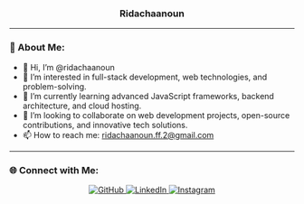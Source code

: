 <h3 align="center">Ridachaanoun</h3>

---

### 🚀 About Me:  
- 👋 Hi, I’m @ridachaanoun 
- 👀 I’m interested in full-stack development, web technologies, and problem-solving. 
- 🌱 I’m currently learning advanced JavaScript frameworks, backend architecture, and cloud hosting.
- 💞 I’m looking to collaborate on web development projects, open-source contributions, and innovative tech solutions.
- 📫 How to reach me: ridachaanoun.ff.2@gmail.com

---

### 🌐 Connect with Me:  
<p align="center">
  <a href="https://github.com/ridachaanoun" target="_blank">
    <img src="https://img.shields.io/badge/GitHub-181717?style=for-the-badge&logo=github&logoColor=white" alt="GitHub">
  </a>
  <a href="https://www.linkedin.com/in/rida-chaanoun-755ba3311/" target="_blank">
    <img src="https://img.shields.io/badge/LinkedIn-0077B5?style=for-the-badge&logo=linkedin&logoColor=white" alt="LinkedIn">
  </a>
  <a href="https://www.instagram.com/r1d4_ch44n0un/" target="_blank">
    <img src="https://img.shields.io/badge/Instagram-E4405F?style=for-the-badge&logo=instagram&logoColor=white" alt="Instagram">
  </a>
</p>
